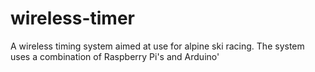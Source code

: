 # wireless-timer
A wireless timing system aimed at use for alpine ski racing. The system uses a combination of Raspberry Pi's and Arduino'
